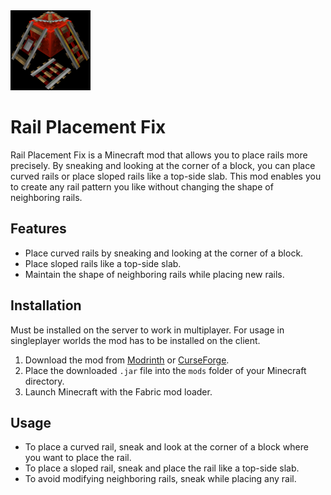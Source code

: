 <img src="src/main/resources/assets/rail-placement-fix/icon.png" width="128" alt="Rail Placement Fix Logo">

# Rail Placement Fix

Rail Placement Fix is a Minecraft mod that allows you to place rails more precisely. By sneaking and looking at the corner of a block, you can place curved rails or place sloped rails like a top-side slab. This mod enables you to create any rail pattern you like without changing the shape of neighboring rails.

## Features

- Place curved rails by sneaking and looking at the corner of a block.
- Place sloped rails like a top-side slab.
- Maintain the shape of neighboring rails while placing new rails.

## Installation

Must be installed on the server to work in multiplayer. For usage in singleplayer worlds the mod has to be installed on the client.
1. Download the mod from [Modrinth](https://modrinth.com/mod/rail-placement-fix) or [CurseForge](https://www.curseforge.com/minecraft/mc-mods/rail-placement-fix).
2. Place the downloaded `.jar` file into the `mods` folder of your Minecraft directory.
3. Launch Minecraft with the Fabric mod loader.

## Usage

- To place a curved rail, sneak and look at the corner of a block where you want to place the rail.
- To place a sloped rail, sneak and place the rail like a top-side slab.
- To avoid modifying neighboring rails, sneak while placing any rail.